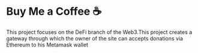 # Buy Me a Coffee ☕

This project focuses on the DeFi branch of the Web3.This project creates a gateway 
through which the owner of the site can accepts donations via Ethereum to his Metamask wallet 

